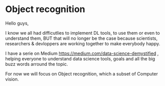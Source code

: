 # Object recognition 

Hello guys, 

I know we all had difficutlies to implement DL tools, to use them or even  to understand them, BUT that will
no longer be the case because scientists, researchers & devloppers are working together to make everybody happy.

I have a serie on Medium https://medium.com/data-science-demystified , helping everyone to understand data science tools, goals and all the big buzz words arround the topic.

For now we will focus on Object recognition, which a subset of Computer vision.
